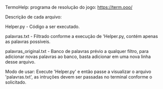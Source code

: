 TermoHelp: programa de resolução do jogo: https://term.ooo/

Descrição de cada arquivo:

Helper.py - Código a ser executado.

palavras.txt - Filtrado conforme a execução de 'Helper.py, contém apenas as palavras possíveis. 

palavras_original.txt - Banco de palavras prévio a qualquer filtro, para adicionar novas palavras ao banco, basta adicionar em uma nova linha desse arquivo.

Modo de usar: Execute 'Helper.py' e então passe a visualizar o arquivo 'palavras.txt', as intruções devem ser passadas no terminal conforme o solicitado.
